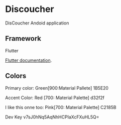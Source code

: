 # Discoucher

DisCoucher Andoid application

## Framework

Flutter

[Flutter documentation](https://flutter.io/).

## Colors
Primary color: Green[900:Material Pallete] 1B5E20

Accent Color: Red [700: Material Palette] d32f2f

I like this onne too: Pink[700: Material Palette] C2185B

Dev Key
v7sJ0hNq5AqNhHCPIaXcFXuHL5Q=